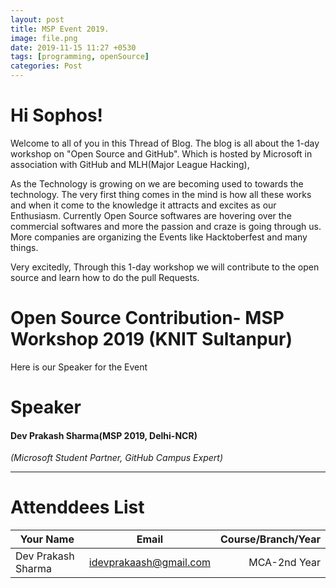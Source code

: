 ```yaml
---
layout: post
title: MSP Event 2019.
image: file.png
date: 2019-11-15 11:27 +0530
tags: [programming, openSource]
categories: Post
---
```



# Hi Sophos!

Welcome to all of you in this Thread of Blog. The blog is all about the 1-day workshop on "Open Source and GitHub". Which is hosted by Microsoft in association with GitHub and MLH(Major League Hacking),

As the Technology is growing on we are becoming used to towards the technology. The very first thing comes in the mind is how all these works and when it come to the knowledge it attracts and excites as our Enthusiasm.
Currently Open Source softwares are hovering over the commercial softwares and more the passion and craze is going through us. More companies are organizing the Events like Hacktoberfest and many things.

Very excitedly, Through this 1-day workshop we will contribute to the open source and learn how to do the pull Requests.

# Open Source Contribution- MSP Workshop 2019 (KNIT Sultanpur)

Here is our Speaker for the Event 

# Speaker 

#### Dev Prakash Sharma(MSP 2019, Delhi-NCR)
   _(Microsoft Student Partner, GitHub Campus Expert)_ 



___




# Attenddees List 

| Your Name       |         Email           |                  Course/Branch/Year |
|-----------------|-------------------------|------------------------------------:|
| Dev Prakash Sharma| idevprakaash@gmail.com | MCA-2nd Year |




